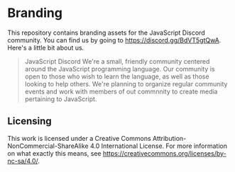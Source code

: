 # Branding
This repository contains branding assets for the JavaScript Discord community.
You can find us by going to https://discord.gg/BdVT5gtQwA.
Here's a little bit about us.
> JavaScript Discord
> We're a small, friendly community centered around the JavaScript programming language. Our community is open to those who wish to learn the language, as well as those looking to help others.
> We're planning to organize regular community events and work with members of out commnnity to create media pertaining to JavaScript.
## Licensing
This work is licensed under a Creative Commons Attribution-NonCommercial-ShareAlike 4.0 International License.
For more information on what exactly this means, see https://creativecommons.org/licenses/by-nc-sa/4.0/.
